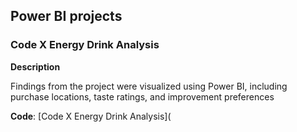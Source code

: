 ## Power BI projects

### Code X Energy Drink Analysis

**Description**

Findings from the project were visualized using Power BI, including purchase locations, taste ratings, and improvement preferences

**Code**: [Code X Energy Drink Analysis](
